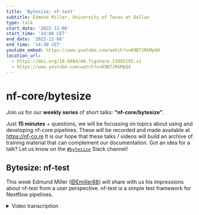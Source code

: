 ```yaml
---
title: 'Bytesize: nf-test'
subtitle: Edmund Miller, University of Texas at Dallas
type: talk
start_date: '2022-12-06'
start_time: '14:00 CET'
end_date: '2022-12-06'
end_time: '14:30 CET'
youtube_embed: https://www.youtube.com/watch?v=K9B7JRkMpQ4
location_url:
  - https://doi.org/10.6084/m9.figshare.21695195.v1
  - https://www.youtube.com/watch?v=K9B7JRkMpQ4
---
```


# nf-core/bytesize

Join us for our **weekly series** of short talks: **“nf-core/bytesize”**.

Just **15 minutes** + questions, we will be focussing on topics about using and developing nf-core pipelines.
These will be recorded and made available at <https://nf-co.re>
It is our hope that these talks / videos will build an archive of training material that can complement our documentation. Got an idea for a talk? Let us know on the [`#bytesize`](https://nfcore.slack.com/channels/bytesize) Slack channel!

## Bytesize: nf-test

This week Edmund Miller ([@Emiller88](https://github.com/Emiller88)) will share with us his impressions about nf-test from a user perspective. nf-test is a simple test framework for Nextflow pipelines.

<details markdown="1"><summary>Video transcription</summary>
**Note: The content has been edited for reader-friendliness**

[0:01](https://www.youtube.com/watch?v=K9B7JRkMpQ4&t=1)
(host) Hello everyone, welcome to today's bytesize. I'm Franziska Bonath, and I'm the host for today. With us is Edmund Miller, and he is going to give us his impressions of working with nf-test.

[0:16](https://www.youtube.com/watch?v=K9B7JRkMpQ4&t=16)
Okay. Good morning, everybody. Before we start, I did not write nf-test, I've just been using it. This was actually written by Lucas Forer and Sebastian Schoenherr, I'm going to butcher that from iMed. Okay, so what is nf-test? It is basically the ability to write unit tests for Nextflow workflows, which I looked at Phil's talk, is the second most requested feature in this year's Nextflow and nf-core community survey. So you can think of it as Pytest, but for Nextflow, if you're familiar with Python or unit tests, basically just a way to write either full pipeline tests or sub-workflow function tests and module tests, and we'll get into some of those.

[1:14](https://www.youtube.com/watch?v=K9B7JRkMpQ4&t=74)
So what that looks like. If you haven't memorized the Hello Nextflow script, here's a quick reminder. We start saying all of these different greetings in different languages, and we pipe them through, and then we view it lastly. And so what that looks like on the nf-test side is then we have a name of the test, this boiler plate up here, and then we have a script, and we're actually calling, I believe, the remote script here, and then a name of the test on this line, and then we have what we expect, such as the success of it, how many tasks we're going to have, which I think is also important as you're changing things, and then we have several asserts of what's happening in the standard out of these greetings, for example. And that's the power of what you can do with nf-test here, and I'll let your imagination run wild with that of all the things you can do with it from there.

[2:12](https://www.youtube.com/watch?v=K9B7JRkMpQ4&t=132)
So a little bit of background as to why we want this, and if you're not sold yet on that. So far, our testing practices until now have been testing our pipelines with GitHub Actions, and then testing our modules with PyTest workflow that's running on GitHub Actions for those. So with the pipelines and GitHub Actions, I've realized I was talking to Sateesh as we were starting to play around with nf-test that CI is meant to run your test framework, not be your test framework. And I think that's rung true of all that it's doing really is it's just checking the workflow ran without failing. And that's a huge step up from not checking anything, but then that starts to create several problems as well when we're doing that, such as a number of the tests, whenever that starts to go up, it starts to become more complicated to maintain. You start coming up with all these fancy matrices, things start breaking. It's hard to keep track of what's going on in the jobs per se. And you can see Sarek as an example of that and all of the various tests that they had and all of these and trying to maintain their huge pipeline.

[3:32](https://www.youtube.com/watch?v=K9B7JRkMpQ4&t=212)
To run the test locally then and repeating those as well in a fashion, you had to really translate from that workflow YAML and then convert it to a Nextflow command and then run those. If you wanted to run multiple tests, you had to do that a couple of times. This had a heavy reliance on CI runners as well for us to produce those rather than us using the CI test or the CI runners as a check and a settlement of an argument of whose computer it runs on correctly.

[4:09](https://www.youtube.com/watch?v=K9B7JRkMpQ4&t=249)
In our modules, we've been using Pytest workflow. If you're familiar with that, I'm sure if you've contributed, you've fought with Pytest workflow at some point. Running your tests should be as easy as running the pipeline. Pytest workflow, however, was not. And so we created `nf-core modules test`. And that's a great utility. And it's been a great way for people to test things locally and rerun them. But it's a lot to maintain on our side and change and update it and it keeps us from wanting to progress forward on those. We want to keep the infrastructure the same so that we can focus on actually writing the Nextflow modules.

[4:54](https://www.youtube.com/watch?v=K9B7JRkMpQ4&t=294)
There's a couple of problems though with Pytest workflow. As great as it's been, I've loved it. And it's been a huge step up from nothing and being able to actually specify tests and lay them out. The issue is that we have no native support for Nextflow profiles, which is a real power of Nextflow. So we can't multiplex Docker Singularity Conda. And yes, we've come up with several hacks to get around that in CI and locally. But it's really difficult to reproduce locally and explain to new users of like, okay, well, Nextflow lets you do `-profile`, but then here you have to specify it before the workflow. And it's a lot of caveats for a new user and a new contributor. Whereas nf-test allows you to just do `-profile` just like Nextflow would. And so it's a lot easier for new users to say, okay, I want to test with Docker and you jump right off to that. There's not as many gotchas.

[5:51](https://www.youtube.com/watch?v=K9B7JRkMpQ4&t=351)
The other issue that I really had with Pytest workflow is the pipeline output was tough to find locally. You had to go dig through "temp". The directory changed every time. You can really go figure out where your output was for your Nextflow workflow. We wanted to convert Pytest workflow or convert all the CI to Pytest workflows. Why were we putting that off across the board? We had done it in a few places and Sarek had done it in all of it's tests as well and done lots of extensive work. But it was a lot of manual work to get all the md5sums for the files that we wanted. And the testing stopped there if you can test for all the files and you can test for md5sums and you can do contains and other stuff as well with Pytest workflow. But it was a lot of manual work to get all those there.

[6:49](https://www.youtube.com/watch?v=K9B7JRkMpQ4&t=409)
We can build new infrastructure like we did for the Nextflow or the nf-core modules and start to build all that and box ourselves back into a corner as well for this rather than just relying on a different framework to do that. The other big complaint that I had for Pytest workflow for pipelines was I could never get local modules working with the bin properly for the mocks that I wrote. With nf-test, it just works out of the box.

[7:23](https://www.youtube.com/watch?v=K9B7JRkMpQ4&t=443)
After all of that, now a quick intro to nf-test. All you need to do to get started is a simple curl, which if you've installed Nextflow at this point, you're pretty familiar with. It's also Java and groovy based and runs with Nextflow. We're hoping to have the nf-test folks back on for a more in-depth technical talk on this. We just want to get started on it. So the next command that you'll run is `nf-test init`. This just sets up the testing config for you and creates a testing directory and a default test config. You can play around with those. We haven't come up with the perfect best practice yet for what we want for the nf-core standard to be on that.

[8:12](https://www.youtube.com/watch?v=K9B7JRkMpQ4&t=492)
The next thing that I think is really, really powerful is they already have a `generate` command. So you can generate all of these tests for your pipeline and workflows processes. And also really importantly, we haven't tested the full ability of it's functions. Lastly I think that'll really start to change things, especially as we were starting to change to checking our sample sheet with groovy, that might help us specify those and lock some of that down. Lastly, you just have to run nf-test after writing all of those tests. That will generate all of the boilerplate that you need for basic smoke tests of all the processes, workflows, functions, et cetera.

[9:02](https://www.youtube.com/watch?v=K9B7JRkMpQ4&t=542)
Now a quick little walkthrough of some code. This is just a quick test that I wrote in demultiplex, and I don't think the highlighting's working yet. Oh no, there we go. What's really cool here is, we can start to specify params. So if you've gone through and done this in your workflows and thrown it into GitHub Actions and thrown this into a matrix, you know, you start to feel limited after you get to one or two, or you start to really specify out an entire test and it's just not very familiar. I believe you can parameterize these as well. So you can change your inputs and change various params for your workflow.

[9:50](https://www.youtube.com/watch?v=K9B7JRkMpQ4&t=590)
This is just some boilerplate. It boxes each workflow into its own separate execution directory, I believe. Phil and I have had some interesting findings with that. Again, you can check the size. Now what is the really powerful part here is this snapshot feature. What this does is, it basically pulls in the md5sums for you of all of these files. So we have things like metrics, the run manifest here. We have our fastqs that are zipped up and you can specify all these different paths. This actually isn't a perfect example, because you can just list a directory, I found that really powerful. You can just point it there and then it'll go through all the files. What that looks like over here is that you get this snapshot file.

[10:40](https://www.youtube.com/watch?v=K9B7JRkMpQ4&t=640)
What this does is it just creates a quick little snapshot with the md5sums of all those files that you specified. And you can do standard out, standard error, et cetera as well on those based on the workflow. But we found that to be a little hairy for right now. As you can see, this is automated. And whenever you rerun your test, it checks for these md5sums and will tell you. The other thing is it's really easy when you know you changed some stuff or you know these are going to change. You just run it with the `--update-snapshot` flag and it updates all the snapshots for you automatically. Then you just commit this file and it will check again against them.

[11:21](https://www.youtube.com/watch?v=K9B7JRkMpQ4&t=681)
If we can go back. For files that you can't md5sum, you can also assert these files and check that they exist as well. That's one thing. There's lots of other powerful features as well. You can do regexes and you can also start to build plugins for it, such as checking for FASTA files. I think there's plans for a VCF checker as well. So I think that'll be really cool to see what comes out of that.

[11:58](https://www.youtube.com/watch?v=K9B7JRkMpQ4&t=718)
Let's talk about some good testing practices as we start to adopt this and start to adopt more testing. I know we have great testing practices in the nf-core tools. So there's things like test driven development and that's where you write your test first and then you write your code after. There's also acceptance driven test driven development. That's where you start to write your acceptance criteria first and then you write your tests and do your development. There's behavior driven development, where you start to talk to the team first and then you go through those and start to write your tests and then do your development after that. There's also pair programming, which is where you write the code, someone else writes the tests, you come together and work on it together. Lastly... just kidding, we're not going to talk about any of those today.

[12:57](https://www.youtube.com/watch?v=K9B7JRkMpQ4&t=777)
Those are all great and lots of great things that you should go read about. But I think as a community, we have more important things to focus on. What are some realistic testing priorities? We should probably first convert our CI tests to pipeline tests. I think those are great to reproduce locally and quickly. Next, we can then add more pipeline tests for various params and pathways that you might want to make sure don't break, I think most people are just testing that all their aligners work and then hope that everything downstream works, whereas you might want to check all of your skips, for example, and make sure that you get the right amount of processes and that certain things aren't getting run.

[13:44](https://www.youtube.com/watch?v=K9B7JRkMpQ4&t=824)
Another great practice that I hope that we can adopt is to add tests when fixing bugs in PRs that prove that this bug is fixed and we're not going to come back to this bug and checking for it in the future so that we don't end up recreating it. Lastly, I think testing your local modules can go a long way. I think we have a lot of custom scripts that we could do some tests on and make sure that we're getting the expected output out of those to verify our scientific results. So the TLDR is let's avoid regressions and move forward with our tests.

[14:22](https://www.youtube.com/watch?v=K9B7JRkMpQ4&t=862)
A couple of us have been toying around a lot how a roll out plan could look like. This is just a quick update on this and is no way indicative of exactly what's going to happen. First, we want to start with pipelines as a proving ground because I think that's where we had the most ground to gain compared to being stuck with just GitHub actions. So it's already in methyl-seq and demultiplex. If you're looking for some quick examples and you want to implement this today and switch those over, just that step one, we're going to need to update the template. I've got a PR started for that, but we need to settle on some best practices or how we want to do things so that as you switch between nf-core pipelines and contributing, things are familiar.

[15:07](https://www.youtube.com/watch?v=K9B7JRkMpQ4&t=907)
We need to do some module infrastructure prep and figure out how we can convert those and run all these tests and what that's going to look like. We're waiting for them to come out with tags for nf-test. And then we'll update the modules as they get changes, hopefully, on those. That will be a roll out as you make a change to a module. You'll update the tests from the Pytest workflow to nf-test followed by a final push to convert all the modules that didn't get any love at a hackathon. And with that, I'll take any questions.

[15:43](https://www.youtube.com/watch?v=K9B7JRkMpQ4&t=943)
(host) Thank you very much. I am now allowing people to unmute themselves, also to start their videos. Really nice talk. Are there any questions in the audience? I don't see anything.

(question) Is there any logo for nf-test?

(answer) I don't think so. You should make an issue for it.

(host) No logo. That can't stand.

(question cont.) Yes, but definitely logo, stickers. Yes, Marcel, you're right. I want stickers as well.

(host) Okay, but if there are no other questions, then thank you again, Edmund. And I would also like to thank the Chan Zuckerberg Initiative, as usual, for funding these talks. If you have any questions, you can always go to Slack, ask your questions there. I guess for this one, it would be in a general help channel. If you have questions about nf-test or about any testing question. So thank you again.

</details>
